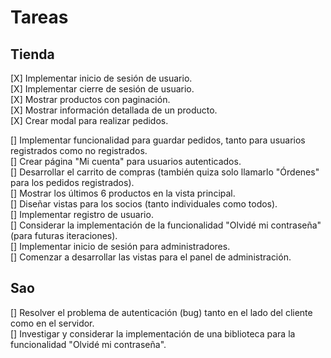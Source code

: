 # Tareas

## Tienda

[X] Implementar inicio de sesión de usuario.  
[X] Implementar cierre de sesión de usuario.  
[X] Mostrar productos con paginación.  
[X] Mostrar información detallada de un producto.  
[X] Crear modal para realizar pedidos.  

[] Implementar funcionalidad para guardar pedidos, tanto para usuarios registrados como no registrados.  
[] Crear página "Mi cuenta" para usuarios autenticados.  
[] Desarrollar el carrito de compras (también quiza solo llamarlo "Órdenes" para los pedidos registrados).  
[] Mostrar los últimos 6 productos en la vista principal.  
[] Diseñar vistas para los socios (tanto individuales como todos).  
[] Implementar registro de usuario.  
[] Considerar la implementación de la funcionalidad "Olvidé mi contraseña" (para futuras iteraciones).  
[] Implementar inicio de sesión para administradores.  
[] Comenzar a desarrollar las vistas para el panel de administración.  

## Sao

[] Resolver el problema de autenticación (bug) tanto en el lado del cliente como en el servidor.  
[] Investigar y considerar la implementación de una biblioteca para la funcionalidad "Olvidé mi contraseña".  
